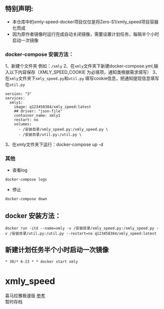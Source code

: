 ## 特别声明: 
* 本仓库中的xmly-speed-docker项目仅仅是将Zero-S1/xmly_speed项目容器化而成
* 因为原作者镜像时运行完成自动关闭镜像，需要设置计划任务，每隔半个小时启动一次镜像
  
### docker-compose 安装方法：
1、新建个文件夹 例如：`/xmly`
2、在`xmly`文件夹下新建docker-compose.yml,输入以下内容保存（XMLY_SPEED_COOKIE 为必填项，通知类根据需求填写）
3、在`xmly`文件夹下`xmly_speed.py`和`util.py` 填写cookie信息，把通知提现信息填写在`util.py`
```
version: "3"
services:
  xmly1:
    image: q123458384/xmly_speed:latest
    ## driver: "json-file"
    container_name: xmly1
    restart: no
    volumes:
      - /安装目录/xmly_speed.py:/xmly_speed.py \
      - /安装目录/util.py:/util.py \
```

3、在xmly文件夹下运行：docker-compose up -d
### 其他
- 查看log
```sh
docker-compose logs
```
- 停止
```sh
docker-compose down
```
## docker 安装方法：
```docker run -itd --name=xmly -v /安装目录/xmly_speed.py:/xmly_speed.py -v /安装目录/util.py:/util.py --restart=no q123458384/xmly_speed:latest```



## 新建计划任务半个小时启动一次镜像
```* 30/* 6-23 * * docker start xmly```

# xmly_speed
喜马拉雅极速版
[参考](https://github.com/Zero-S1/xmly_speed/blob/master/xmly_speed.md)      
暂时存档
